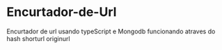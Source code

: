 # Encurtador-de-Url

Encurtador de url usando typeScript e Mongodb funcionando atraves do hash shorturl originurl
